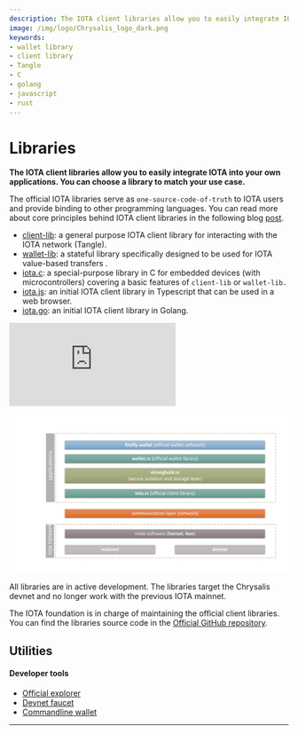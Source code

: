 ```yaml
---
description: The IOTA client libraries allow you to easily integrate IOTA into your own applications. 
image: /img/logo/Chrysalis_logo_dark.png
keywords:
- wallet library
- client library
- Tangle
- C
- golang
- javascript
- rust
---
```

# Libraries

**The IOTA client libraries allow you to easily integrate IOTA into your own applications. You can choose a library to match your use case.**

The official IOTA libraries serve as `one-source-code-of-truth` to IOTA users and provide binding to other programming languages. You can read more about core principles behind IOTA client libraries in the following blog [post](https://blog.iota.org/the-new-iota-client-libraries-harder-better-faster-stronger/).


- [client-lib](client.md): a general purpose IOTA client library for interacting with the IOTA network (Tangle).
- [wallet-lib](wallet.md): a stateful library specifically designed to be used for IOTA value-based transfers .
- [iota.c](https://github.com/iotaledger/iota.c): a special-purpose library in C for embedded devices (with microcontrollers) covering a basic features of `client-lib` or `wallet-lib.`
- [iota.js](https://github.com/iotaledger/iota.js/tree/chrysalis): an initial IOTA client library in Typescript that can be used in a web browser.
- [iota.go](https://github.com/iotaledger/iota.go/tree/chrysalis/phase2): an initial IOTA client library in Golang.


<div class="iframe-wrapper">
<iframe src="https://www.youtube.com/embed/N2VW3zJQmso" frameborder="0" allow="accelerometer; autoplay; clipboard-write; encrypted-media; gyroscope; picture-in-picture" allowfullscreen></iframe>
</div>

![Libraries Overview](/img/guides/overview-libraries.svg)

All libraries are in active development. The libraries target the Chrysalis devnet and no longer work with the previous IOTA mainnet.

The IOTA foundation is in charge of maintaining the official client libraries.  You can find the libraries source code in the [Official GitHub repository](https://github.com/iotaledger).


## Utilities

#### **Developer tools** ####    
- [Official explorer](https://explorer.iota.org/chrysalis)
- [Devnet faucet](https://faucet.devnet.chrysalis2.com/)
- [Commandline wallet](https://github.com/iotaledger/cli-wallet)

---------------
